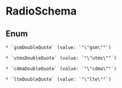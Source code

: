 
# RadioSchema

## Enum


    * `gsmDoubleQuote` (value: `"\"gsm\""`)

    * `utmsDoubleQuote` (value: `"\"utms\""`)

    * `cdmaDoubleQuote` (value: `"\"cdma\""`)

    * `lteDoubleQuote` (value: `"\"lte\""`)



